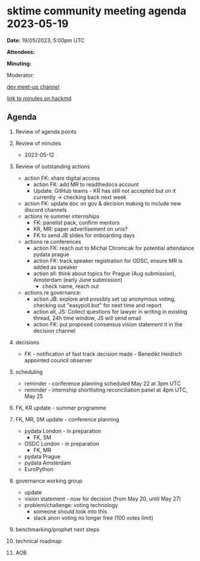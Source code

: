 
# sktime community meeting agenda 2023-05-19

**Date:** 
19/05/2023, 5:00pm UTC

**Attendees:**

**Minuting:**

Moderator:

[dev meet-up channel](https://discord.com/channels/723500657255907408/875422707523682335)

[link to minutes on hackmd](https://hackmd.io/GQJy87zYQH2wljr5pQv4Jg)

## Agenda

1. Review of agenda points

2. Review of minutes
   * 2023-05-12

3. Review of outstanding actions
   * action FK: share digital access
      * action FK: add MR to readthedocs account
      * Update: GitHub teams - KR has still not accepted but on it currently -> checking back next week
    * action FK: update doc on gov & decision making to include new discord channels
    * actions re summer internships
        * FK: panelist pack, confirm mentors
        * KR, MR: paper advertisement on unis?
        * FK to send JB slides for onboarding days
    * actions re conferences
        * action FK: reach out to Michal Chromcak for potential attendance pydata prague
        * action FK: track speaker registration for ODSC, ensure MR is added as speaker
        * action all: think about topics for Prague (Aug submission), Amsterdam (early June submission)
            * check name, reach out
    * actions re governance:
        * action JB: explore and possibly set up anonymous voting, checking out "easypoll.bot" for next time and report
        * action all, JS: Collect questions for lawyer in writing in existing thread, 24h time window, JS will send email 
        * action FK: put proposed consensus vision statement it in the decision channel 

4. decisions
    * FK - notification of fast track decision made - Benedikt Heidrich appointed council observer

5. scheduling
    * reminder - conference planning scheduled May 22 at 3pm UTC
    * reminder - internship shortlisting reconciliation panel at 4pm UTC, May 25

6. FK, KR update - summer programme

7. FK, MR, SM update - conference planning
    * pydata London - in preparation
        * FK, SM
    * OSDC London - in preparation
        * FK, MR
    * pydata Prague
    * pydata Amsterdam
    * EuroPython

8. governance working group
    * update
    * vision statement - now for decision (from May 20, until May 27)
    * problem/challenge: voting technology
        * someone should look into this
        * slack anon voting no longer free (100 votes limit)

9. benchmarking/prophet next steps

10. technical roadmap

11. AOB
